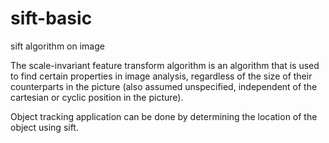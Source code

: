 # sift-basic
sift algorithm on image

The scale-invariant feature transform algorithm is an algorithm that is used to find certain properties in image analysis, regardless of the size of their counterparts in the picture (also assumed unspecified, independent of the cartesian or cyclic position in the picture).

Object tracking application can be done by determining the location of the object using sift.
